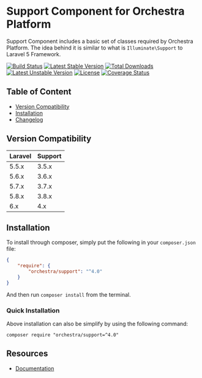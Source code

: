 Support Component for Orchestra Platform
==============

Support Component includes a basic set of classes required by Orchestra Platform. The idea behind it is similar to what is `Illuminate\Support` to Laravel 5 Framework.

[![Build Status](https://travis-ci.org/orchestral/support.svg?branch=4.x)](https://travis-ci.org/orchestral/support)
[![Latest Stable Version](https://poser.pugx.org/orchestra/support/version)](https://packagist.org/packages/orchestra/support)
[![Total Downloads](https://poser.pugx.org/orchestra/support/downloads)](https://packagist.org/packages/orchestra/support)
[![Latest Unstable Version](https://poser.pugx.org/orchestra/support/v/unstable)](//packagist.org/packages/orchestra/support)
[![License](https://poser.pugx.org/orchestra/support/license)](https://packagist.org/packages/orchestra/support)
[![Coverage Status](https://coveralls.io/repos/github/orchestral/support/badge.svg?branch=4.x)](https://coveralls.io/github/orchestral/support?branch=4.x)

## Table of Content

* [Version Compatibility](#version-compatibility)
* [Installation](#installation)
* [Changelog](https://github.com/orchestral/support/releases)

## Version Compatibility

Laravel    | Support
:----------|:----------
 5.5.x     | 3.5.x
 5.6.x     | 3.6.x
 5.7.x     | 3.7.x
 5.8.x     | 3.8.x
 6.x       | 4.x

## Installation

To install through composer, simply put the following in your `composer.json` file:

```json
{
    "require": {
        "orchestra/support": "^4.0"
    }
}
```

And then run `composer install` from the terminal.

### Quick Installation

Above installation can also be simplify by using the following command:

    composer require "orchestra/support=^4.0"

## Resources

* [Documentation](http://orchestraplatform.com/docs/latest/components/support)
